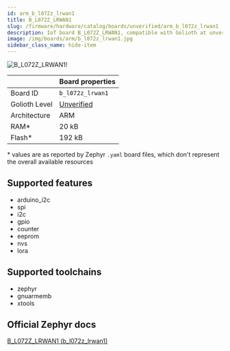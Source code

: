 ```yaml
---
id: arm_b_l072z_lrwan1
title: B_L072Z_LRWAN1
slug: /firmware/hardware/catalog/boards/unverified/arm_b_l072z_lrwan1
description: IoT board B_L072Z_LRWAN1, compatible with Golioth at unverified level.
image: /img/boards/arm/b_l072z_lrwan1.jpg
sidebar_class_name: hide-item
---
```


[//]: # (This is an auto-generated file, do not edit! Changes to it will be lost upon re-generation)

![B_L072Z_LRWAN1!](/img/boards/arm/b_l072z_lrwan1.jpg "B_L072Z_LRWAN1")

|                | Board properties     |
| -------------  | -------------------- |
| Board ID       | `b_l072z_lrwan1` |
| Golioth Level  | [Unverified](/firmware/hardware#unverified-boards) |
| Architecture   | ARM |
| RAM*           | 20 kB |
| Flash*         | 192 kB |

\* values are as reported by Zephyr `.yaml` board files, which don't represent the overall available resources



## Supported features

* arduino_i2c
* spi
* i2c
* gpio
* counter
* eeprom
* nvs
* lora

## Supported toolchains

* zephyr
* gnuarmemb
* xtools

## Official Zephyr docs

[B_L072Z_LRWAN1 (b_l072z_lrwan1)](https://docs.zephyrproject.org/latest/boards/arm/b_l072z_lrwan1/doc/index.html)

